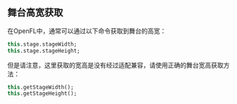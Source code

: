## 舞台高宽获取

在OpenFL中，通常可以通过以下命令获取到舞台的高宽：

```haxe
this.stage.stageWidth;
this.stage.stageHeight;
```

但是请注意，这里获取的宽高是没有经过适配兼容，请使用正确的舞台宽高获取方法：

```haxe
this.getStageWidth();
this.getStageHeight();
```

